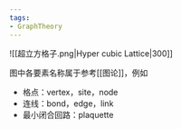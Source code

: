```yaml
---
tags:
- GraphTheory
---
```


![[超立方格子.png|Hyper cubic Lattice|300]]

图中各要素名称属于参考[[图论]]，例如
- 格点：vertex，site，node
- 连线：bond，edge，link
- 最小闭合回路：plaquette
